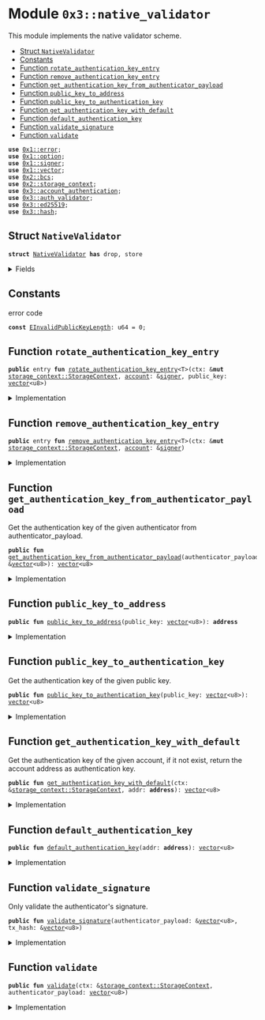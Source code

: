 
<a name="0x3_native_validator"></a>

# Module `0x3::native_validator`

This module implements the native validator scheme.


-  [Struct `NativeValidator`](#0x3_native_validator_NativeValidator)
-  [Constants](#@Constants_0)
-  [Function `rotate_authentication_key_entry`](#0x3_native_validator_rotate_authentication_key_entry)
-  [Function `remove_authentication_key_entry`](#0x3_native_validator_remove_authentication_key_entry)
-  [Function `get_authentication_key_from_authenticator_payload`](#0x3_native_validator_get_authentication_key_from_authenticator_payload)
-  [Function `public_key_to_address`](#0x3_native_validator_public_key_to_address)
-  [Function `public_key_to_authentication_key`](#0x3_native_validator_public_key_to_authentication_key)
-  [Function `get_authentication_key_with_default`](#0x3_native_validator_get_authentication_key_with_default)
-  [Function `default_authentication_key`](#0x3_native_validator_default_authentication_key)
-  [Function `validate_signature`](#0x3_native_validator_validate_signature)
-  [Function `validate`](#0x3_native_validator_validate)


<pre><code><b>use</b> <a href="">0x1::error</a>;
<b>use</b> <a href="">0x1::option</a>;
<b>use</b> <a href="">0x1::signer</a>;
<b>use</b> <a href="">0x1::vector</a>;
<b>use</b> <a href="">0x2::bcs</a>;
<b>use</b> <a href="">0x2::storage_context</a>;
<b>use</b> <a href="account_authentication.md#0x3_account_authentication">0x3::account_authentication</a>;
<b>use</b> <a href="auth_validator.md#0x3_auth_validator">0x3::auth_validator</a>;
<b>use</b> <a href="ed25519.md#0x3_ed25519">0x3::ed25519</a>;
<b>use</b> <a href="hash.md#0x3_hash">0x3::hash</a>;
</code></pre>



<a name="0x3_native_validator_NativeValidator"></a>

## Struct `NativeValidator`



<pre><code><b>struct</b> <a href="native_validator.md#0x3_native_validator_NativeValidator">NativeValidator</a> <b>has</b> drop, store
</code></pre>



<details>
<summary>Fields</summary>


<dl>
<dt>
<code>dummy_field: bool</code>
</dt>
<dd>

</dd>
</dl>


</details>

<a name="@Constants_0"></a>

## Constants


<a name="0x3_native_validator_EInvalidPublicKeyLength"></a>

error code


<pre><code><b>const</b> <a href="native_validator.md#0x3_native_validator_EInvalidPublicKeyLength">EInvalidPublicKeyLength</a>: u64 = 0;
</code></pre>



<a name="0x3_native_validator_rotate_authentication_key_entry"></a>

## Function `rotate_authentication_key_entry`



<pre><code><b>public</b> entry <b>fun</b> <a href="native_validator.md#0x3_native_validator_rotate_authentication_key_entry">rotate_authentication_key_entry</a>&lt;T&gt;(ctx: &<b>mut</b> <a href="_StorageContext">storage_context::StorageContext</a>, <a href="account.md#0x3_account">account</a>: &<a href="">signer</a>, public_key: <a href="">vector</a>&lt;u8&gt;)
</code></pre>



<details>
<summary>Implementation</summary>


<pre><code><b>public</b> entry <b>fun</b> <a href="native_validator.md#0x3_native_validator_rotate_authentication_key_entry">rotate_authentication_key_entry</a>&lt;T&gt;(
    ctx: &<b>mut</b> StorageContext,
    <a href="account.md#0x3_account">account</a>: &<a href="">signer</a>,
    public_key: <a href="">vector</a>&lt;u8&gt;
) {
    // compare newly passed <b>public</b> key <b>with</b> Rooch <b>public</b> key length <b>to</b> ensure it's compatible
    <b>assert</b>!(
        <a href="_length">vector::length</a>(&public_key) == <a href="ed25519.md#0x3_ed25519_public_key_length">ed25519::public_key_length</a>(),
        <a href="_invalid_argument">error::invalid_argument</a>(<a href="native_validator.md#0x3_native_validator_EInvalidPublicKeyLength">EInvalidPublicKeyLength</a>)
    );

    // User can rotate the authentication key arbitrarily, so we do not need <b>to</b> check the new <b>public</b> key <b>with</b> the <a href="account.md#0x3_account">account</a> <b>address</b>.
    <b>let</b> authentication_key = <a href="native_validator.md#0x3_native_validator_public_key_to_authentication_key">public_key_to_authentication_key</a>(public_key);
    <b>let</b> account_addr = <a href="_address_of">signer::address_of</a>(<a href="account.md#0x3_account">account</a>);
    <a href="native_validator.md#0x3_native_validator_rotate_authentication_key">rotate_authentication_key</a>(ctx, account_addr, authentication_key);
}
</code></pre>



</details>

<a name="0x3_native_validator_remove_authentication_key_entry"></a>

## Function `remove_authentication_key_entry`



<pre><code><b>public</b> entry <b>fun</b> <a href="native_validator.md#0x3_native_validator_remove_authentication_key_entry">remove_authentication_key_entry</a>&lt;T&gt;(ctx: &<b>mut</b> <a href="_StorageContext">storage_context::StorageContext</a>, <a href="account.md#0x3_account">account</a>: &<a href="">signer</a>)
</code></pre>



<details>
<summary>Implementation</summary>


<pre><code><b>public</b> entry <b>fun</b> <a href="native_validator.md#0x3_native_validator_remove_authentication_key_entry">remove_authentication_key_entry</a>&lt;T&gt;(ctx: &<b>mut</b> StorageContext, <a href="account.md#0x3_account">account</a>: &<a href="">signer</a>) {
    <a href="account_authentication.md#0x3_account_authentication_remove_authentication_key">account_authentication::remove_authentication_key</a>&lt;<a href="native_validator.md#0x3_native_validator_NativeValidator">NativeValidator</a>&gt;(ctx, <a href="_address_of">signer::address_of</a>(<a href="account.md#0x3_account">account</a>));
}
</code></pre>



</details>

<a name="0x3_native_validator_get_authentication_key_from_authenticator_payload"></a>

## Function `get_authentication_key_from_authenticator_payload`

Get the authentication key of the given authenticator from authenticator_payload.


<pre><code><b>public</b> <b>fun</b> <a href="native_validator.md#0x3_native_validator_get_authentication_key_from_authenticator_payload">get_authentication_key_from_authenticator_payload</a>(authenticator_payload: &<a href="">vector</a>&lt;u8&gt;): <a href="">vector</a>&lt;u8&gt;
</code></pre>



<details>
<summary>Implementation</summary>


<pre><code><b>public</b> <b>fun</b> <a href="native_validator.md#0x3_native_validator_get_authentication_key_from_authenticator_payload">get_authentication_key_from_authenticator_payload</a>(authenticator_payload: &<a href="">vector</a>&lt;u8&gt;): <a href="">vector</a>&lt;u8&gt; {
    <b>let</b> public_key = <a href="ed25519.md#0x3_ed25519_get_public_key_from_authenticator_payload">ed25519::get_public_key_from_authenticator_payload</a>(authenticator_payload);
    <b>let</b> addr = <a href="native_validator.md#0x3_native_validator_public_key_to_address">public_key_to_address</a>(public_key);
    moveos_std::bcs::to_bytes(&addr)
}
</code></pre>



</details>

<a name="0x3_native_validator_public_key_to_address"></a>

## Function `public_key_to_address`



<pre><code><b>public</b> <b>fun</b> <a href="native_validator.md#0x3_native_validator_public_key_to_address">public_key_to_address</a>(public_key: <a href="">vector</a>&lt;u8&gt;): <b>address</b>
</code></pre>



<details>
<summary>Implementation</summary>


<pre><code><b>public</b> <b>fun</b> <a href="native_validator.md#0x3_native_validator_public_key_to_address">public_key_to_address</a>(public_key: <a href="">vector</a>&lt;u8&gt;): <b>address</b> {
    moveos_std::bcs::to_address(<a href="native_validator.md#0x3_native_validator_public_key_to_authentication_key">public_key_to_authentication_key</a>(public_key))
}
</code></pre>



</details>

<a name="0x3_native_validator_public_key_to_authentication_key"></a>

## Function `public_key_to_authentication_key`

Get the authentication key of the given public key.


<pre><code><b>public</b> <b>fun</b> <a href="native_validator.md#0x3_native_validator_public_key_to_authentication_key">public_key_to_authentication_key</a>(public_key: <a href="">vector</a>&lt;u8&gt;): <a href="">vector</a>&lt;u8&gt;
</code></pre>



<details>
<summary>Implementation</summary>


<pre><code><b>public</b> <b>fun</b> <a href="native_validator.md#0x3_native_validator_public_key_to_authentication_key">public_key_to_authentication_key</a>(public_key: <a href="">vector</a>&lt;u8&gt;): <a href="">vector</a>&lt;u8&gt; {
    <b>let</b> bytes = <a href="_singleton">vector::singleton</a>((<a href="ed25519.md#0x3_ed25519_scheme">ed25519::scheme</a>() <b>as</b> u8));
    <a href="_append">vector::append</a>(&<b>mut</b> bytes, public_key);
    hash::blake2b256(&bytes)
}
</code></pre>



</details>

<a name="0x3_native_validator_get_authentication_key_with_default"></a>

## Function `get_authentication_key_with_default`

Get the authentication key of the given account, if it not exist, return the account address as authentication key.


<pre><code><b>public</b> <b>fun</b> <a href="native_validator.md#0x3_native_validator_get_authentication_key_with_default">get_authentication_key_with_default</a>(ctx: &<a href="_StorageContext">storage_context::StorageContext</a>, addr: <b>address</b>): <a href="">vector</a>&lt;u8&gt;
</code></pre>



<details>
<summary>Implementation</summary>


<pre><code><b>public</b> <b>fun</b> <a href="native_validator.md#0x3_native_validator_get_authentication_key_with_default">get_authentication_key_with_default</a>(ctx: &StorageContext, addr: <b>address</b>): <a href="">vector</a>&lt;u8&gt; {
    <b>let</b> auth_key_option = <a href="account_authentication.md#0x3_account_authentication_get_authentication_key">account_authentication::get_authentication_key</a>&lt;<a href="native_validator.md#0x3_native_validator_NativeValidator">NativeValidator</a>&gt;(ctx, addr);
    <b>if</b> (<a href="_is_some">option::is_some</a>(&auth_key_option)) {
        <a href="_extract">option::extract</a>(&<b>mut</b> auth_key_option)
    }<b>else</b> {
        <a href="native_validator.md#0x3_native_validator_default_authentication_key">default_authentication_key</a>(addr)
    }
}
</code></pre>



</details>

<a name="0x3_native_validator_default_authentication_key"></a>

## Function `default_authentication_key`



<pre><code><b>public</b> <b>fun</b> <a href="native_validator.md#0x3_native_validator_default_authentication_key">default_authentication_key</a>(addr: <b>address</b>): <a href="">vector</a>&lt;u8&gt;
</code></pre>



<details>
<summary>Implementation</summary>


<pre><code><b>public</b> <b>fun</b> <a href="native_validator.md#0x3_native_validator_default_authentication_key">default_authentication_key</a>(addr: <b>address</b>): <a href="">vector</a>&lt;u8&gt; {
    moveos_std::bcs::to_bytes(&addr)
}
</code></pre>



</details>

<a name="0x3_native_validator_validate_signature"></a>

## Function `validate_signature`

Only validate the authenticator's signature.


<pre><code><b>public</b> <b>fun</b> <a href="native_validator.md#0x3_native_validator_validate_signature">validate_signature</a>(authenticator_payload: &<a href="">vector</a>&lt;u8&gt;, tx_hash: &<a href="">vector</a>&lt;u8&gt;)
</code></pre>



<details>
<summary>Implementation</summary>


<pre><code><b>public</b> <b>fun</b> <a href="native_validator.md#0x3_native_validator_validate_signature">validate_signature</a>(authenticator_payload: &<a href="">vector</a>&lt;u8&gt;, tx_hash: &<a href="">vector</a>&lt;u8&gt;) {
    <b>assert</b>!(
        <a href="ed25519.md#0x3_ed25519_verify">ed25519::verify</a>(
            &<a href="ed25519.md#0x3_ed25519_get_signature_from_authenticator_payload">ed25519::get_signature_from_authenticator_payload</a>(authenticator_payload),
            &<a href="ed25519.md#0x3_ed25519_get_public_key_from_authenticator_payload">ed25519::get_public_key_from_authenticator_payload</a>(authenticator_payload),
            tx_hash
        ),
        <a href="auth_validator.md#0x3_auth_validator_error_invalid_authenticator">auth_validator::error_invalid_authenticator</a>()
    );
}
</code></pre>



</details>

<a name="0x3_native_validator_validate"></a>

## Function `validate`



<pre><code><b>public</b> <b>fun</b> <a href="native_validator.md#0x3_native_validator_validate">validate</a>(ctx: &<a href="_StorageContext">storage_context::StorageContext</a>, authenticator_payload: <a href="">vector</a>&lt;u8&gt;)
</code></pre>



<details>
<summary>Implementation</summary>


<pre><code><b>public</b> <b>fun</b> <a href="native_validator.md#0x3_native_validator_validate">validate</a>(ctx: &StorageContext, authenticator_payload: <a href="">vector</a>&lt;u8&gt;) {
    <b>let</b> tx_hash = <a href="_tx_hash">storage_context::tx_hash</a>(ctx);
    <a href="native_validator.md#0x3_native_validator_validate_signature">validate_signature</a>(&authenticator_payload, &tx_hash);

    <b>let</b> auth_key_from_authenticator_payload = <a href="native_validator.md#0x3_native_validator_get_authentication_key_from_authenticator_payload">get_authentication_key_from_authenticator_payload</a>(&authenticator_payload);
    <b>let</b> auth_key_in_account = <a href="native_validator.md#0x3_native_validator_get_authentication_key_with_default">get_authentication_key_with_default</a>(ctx, <a href="_sender">storage_context::sender</a>(ctx));
    <b>assert</b>!(
        auth_key_in_account == auth_key_from_authenticator_payload,
        <a href="auth_validator.md#0x3_auth_validator_error_invalid_account_auth_key">auth_validator::error_invalid_account_auth_key</a>()
    );
}
</code></pre>



</details>
